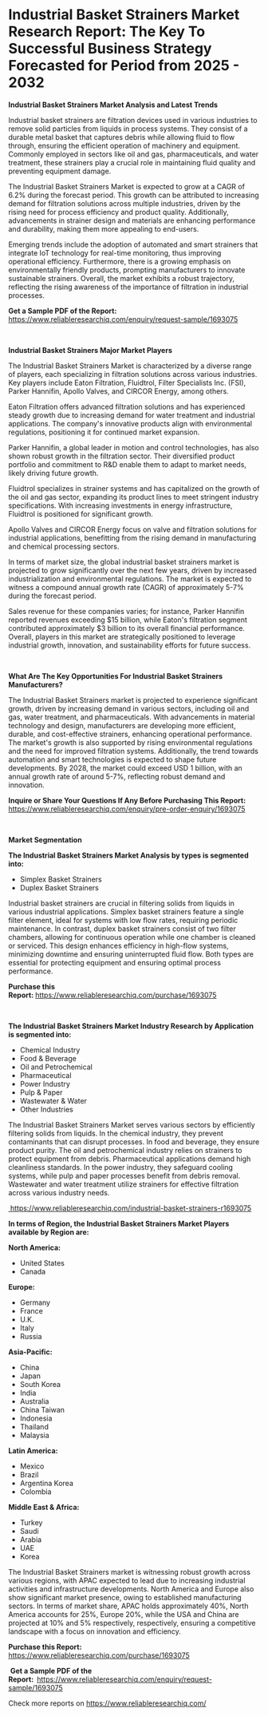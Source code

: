 <p><h1>Industrial Basket Strainers Market Research Report: The Key To Successful Business Strategy Forecasted for Period from 2025 - 2032</h1></p><p><strong>Industrial Basket Strainers Market Analysis and Latest Trends</strong></p>
<p><p>Industrial basket strainers are filtration devices used in various industries to remove solid particles from liquids in process systems. They consist of a durable metal basket that captures debris while allowing fluid to flow through, ensuring the efficient operation of machinery and equipment. Commonly employed in sectors like oil and gas, pharmaceuticals, and water treatment, these strainers play a crucial role in maintaining fluid quality and preventing equipment damage.</p><p>The Industrial Basket Strainers Market is expected to grow at a CAGR of 6.2% during the forecast period. This growth can be attributed to increasing demand for filtration solutions across multiple industries, driven by the rising need for process efficiency and product quality. Additionally, advancements in strainer design and materials are enhancing performance and durability, making them more appealing to end-users. </p><p>Emerging trends include the adoption of automated and smart strainers that integrate IoT technology for real-time monitoring, thus improving operational efficiency. Furthermore, there is a growing emphasis on environmentally friendly products, prompting manufacturers to innovate sustainable strainers. Overall, the market exhibits a robust trajectory, reflecting the rising awareness of the importance of filtration in industrial processes.</p></p>
<p><strong>Get a Sample PDF of the Report:&nbsp;</strong> <a href="https://www.reliableresearchiq.com/enquiry/request-sample/1693075?utm_campaign=1087&utm_medium=2&utm_source=Github&utm_content=ia&utm_term=08012025&utm_id=industrial-basket-strainers">https://www.reliableresearchiq.com/enquiry/request-sample/1693075</a></p>
<p>&nbsp;</p>
<p><strong>Industrial Basket Strainers Major Market Players</strong></p>
<p><p>The Industrial Basket Strainers Market is characterized by a diverse range of players, each specializing in filtration solutions across various industries. Key players include Eaton Filtration, Fluidtrol, Filter Specialists Inc. (FSI), Parker Hannifin, Apollo Valves, and CIRCOR Energy, among others. </p><p>Eaton Filtration offers advanced filtration solutions and has experienced steady growth due to increasing demand for water treatment and industrial applications. The company's innovative products align with environmental regulations, positioning it for continued market expansion.</p><p>Parker Hannifin, a global leader in motion and control technologies, has also shown robust growth in the filtration sector. Their diversified product portfolio and commitment to R&D enable them to adapt to market needs, likely driving future growth.</p><p>Fluidtrol specializes in strainer systems and has capitalized on the growth of the oil and gas sector, expanding its product lines to meet stringent industry specifications. With increasing investments in energy infrastructure, Fluidtrol is positioned for significant growth.</p><p>Apollo Valves and CIRCOR Energy focus on valve and filtration solutions for industrial applications, benefitting from the rising demand in manufacturing and chemical processing sectors.</p><p>In terms of market size, the global industrial basket strainers market is projected to grow significantly over the next few years, driven by increased industrialization and environmental regulations. The market is expected to witness a compound annual growth rate (CAGR) of approximately 5-7% during the forecast period.</p><p>Sales revenue for these companies varies; for instance, Parker Hannifin reported revenues exceeding $15 billion, while Eaton's filtration segment contributed approximately $3 billion to its overall financial performance. Overall, players in this market are strategically positioned to leverage industrial growth, innovation, and sustainability efforts for future success.</p></p>
<p>&nbsp;</p>
<p><strong>What Are The Key Opportunities For Industrial Basket Strainers Manufacturers?</strong></p>
<p><p>The Industrial Basket Strainers market is projected to experience significant growth, driven by increasing demand in various sectors, including oil and gas, water treatment, and pharmaceuticals. With advancements in material technology and design, manufacturers are developing more efficient, durable, and cost-effective strainers, enhancing operational performance. The market's growth is also supported by rising environmental regulations and the need for improved filtration systems. Additionally, the trend towards automation and smart technologies is expected to shape future developments. By 2028, the market could exceed USD 1 billion, with an annual growth rate of around 5-7%, reflecting robust demand and innovation.</p></p>
<p><strong>Inquire or Share Your Questions If Any Before Purchasing This Report:</strong> <a href="https://www.reliableresearchiq.com/enquiry/pre-order-enquiry/1693075?utm_campaign=1087&utm_medium=2&utm_source=Github&utm_content=ia&utm_term=08012025&utm_id=industrial-basket-strainers">https://www.reliableresearchiq.com/enquiry/pre-order-enquiry/1693075</a></p>
<p>&nbsp;</p>
<p><strong>Market Segmentation</strong></p>
<p><strong>The Industrial Basket Strainers Market Analysis by types is segmented into:</strong></p>
<p><ul><li>Simplex Basket Strainers</li><li>Duplex Basket Strainers</li></ul></p>
<p><p>Industrial basket strainers are crucial in filtering solids from liquids in various industrial applications. Simplex basket strainers feature a single filter element, ideal for systems with low flow rates, requiring periodic maintenance. In contrast, duplex basket strainers consist of two filter chambers, allowing for continuous operation while one chamber is cleaned or serviced. This design enhances efficiency in high-flow systems, minimizing downtime and ensuring uninterrupted fluid flow. Both types are essential for protecting equipment and ensuring optimal process performance.</p></p>
<p><strong>Purchase this Report:&nbsp;</strong><a href="https://www.reliableresearchiq.com/purchase/1693075?utm_campaign=1087&utm_medium=2&utm_source=Github&utm_content=ia&utm_term=08012025&utm_id=industrial-basket-strainers">https://www.reliableresearchiq.com/purchase/1693075</a></p>
<p>&nbsp;</p>
<p><strong>The Industrial Basket Strainers Market Industry Research by Application is segmented into:</strong></p>
<p><ul><li>Chemical Industry</li><li>Food & Beverage</li><li>Oil and Petrochemical</li><li>Pharmaceutical</li><li>Power Industry</li><li>Pulp & Paper</li><li>Wastewater & Water</li><li>Other Industries</li></ul></p>
<p><p>The Industrial Basket Strainers Market serves various sectors by efficiently filtering solids from liquids. In the chemical industry, they prevent contaminants that can disrupt processes. In food and beverage, they ensure product purity. The oil and petrochemical industry relies on strainers to protect equipment from debris. Pharmaceutical applications demand high cleanliness standards. In the power industry, they safeguard cooling systems, while pulp and paper processes benefit from debris removal. Wastewater and water treatment utilize strainers for effective filtration across various industry needs.</p></p>
<p><a href="https://www.reliableresearchiq.com/industrial-basket-strainers-r1693075?utm_campaign=1087&utm_medium=2&utm_source=Github&utm_content=ia&utm_term=08012025&utm_id=industrial-basket-strainers">&nbsp;https://www.reliableresearchiq.com/industrial-basket-strainers-r1693075</a></p>
<p><strong>In terms of Region, the Industrial Basket Strainers Market Players available by Region are:</strong></p>
<p>
    <p> <strong> North America: </strong>
        <ul>
            <li>United States</li>
            <li>Canada</li>
        </ul>
        </p> 
    <p> <strong> Europe: </strong>
        <ul>
            <li>Germany</li>
            <li>France</li>
            <li>U.K.</li>
            <li>Italy</li>
            <li>Russia</li>
        </ul>
        </p> 
    <p> <strong> Asia-Pacific: </strong>
        <ul>
            <li>China</li>
            <li>Japan</li>
            <li>South Korea</li>
            <li>India</li>
            <li>Australia</li>
            <li>China Taiwan</li>
            <li>Indonesia</li>
            <li>Thailand</li>
            <li>Malaysia</li>
        </ul>
        </p> 
    <p> <strong> Latin America: </strong>
        <ul>
            <li>Mexico</li>
            <li>Brazil</li>
            <li>Argentina Korea</li>
            <li>Colombia</li>
        </ul>
        </p> 
    <p> <strong> Middle East & Africa: </strong>
        <ul>
            <li>Turkey</li>
            <li>Saudi</li>
            <li>Arabia</li>
            <li>UAE</li>
            <li>Korea</li>
        </ul>
    </p>
    </p>
<p><p>The Industrial Basket Strainers market is witnessing robust growth across various regions, with APAC expected to lead due to increasing industrial activities and infrastructure developments. North America and Europe also show significant market presence, owing to established manufacturing sectors. In terms of market share, APAC holds approximately 40%, North America accounts for 25%, Europe 20%, while the USA and China are projected at 10% and 5% respectively, respectively, ensuring a competitive landscape with a focus on innovation and efficiency.</p></p>
<p><strong>Purchase this Report: </strong><a href="https://www.reliableresearchiq.com/purchase/1693075?utm_campaign=1087&utm_medium=2&utm_source=Github&utm_content=ia&utm_term=08012025&utm_id=industrial-basket-strainers">https://www.reliableresearchiq.com/purchase/1693075</a></p>
<p>&nbsp;<strong>Get a Sample PDF of the Report:&nbsp;&nbsp;</strong><a href="https://www.reliableresearchiq.com/enquiry/request-sample/1693075?utm_campaign=1087&utm_medium=2&utm_source=Github&utm_content=ia&utm_term=08012025&utm_id=industrial-basket-strainers">https://www.reliableresearchiq.com/enquiry/request-sample/1693075</a></p>
<p><strong></strong></p>
<p>Check more reports on <a href="https://www.reliableresearchiq.com/?utm_campaign=1087&utm_medium=2&utm_source=Github&utm_content=ia&utm_term=08012025&utm_id=industrial-basket-strainers">https://www.reliableresearchiq.com/</a></p>